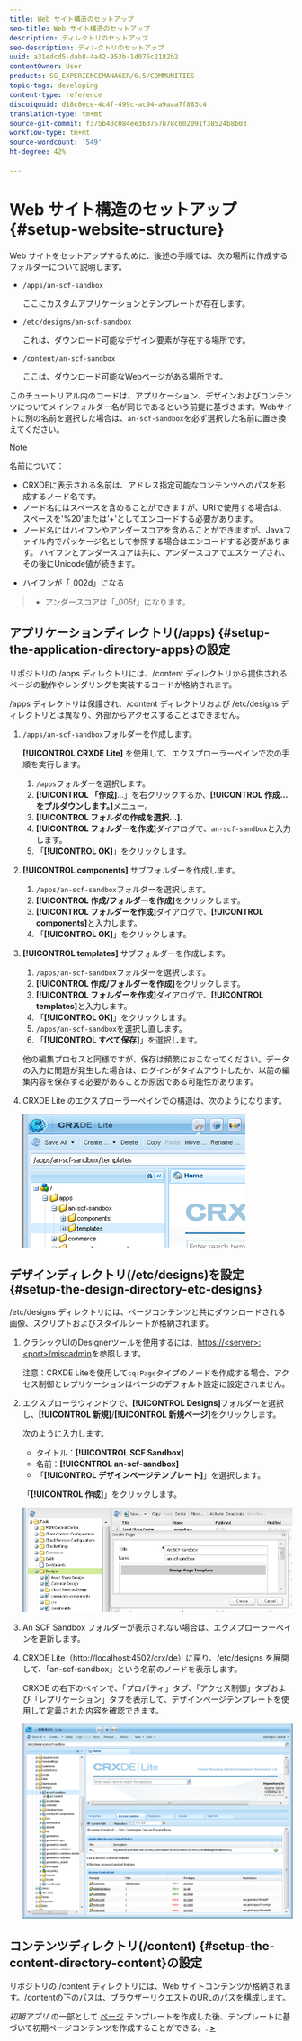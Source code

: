 ```yaml
---
title: Web サイト構造のセットアップ
seo-title: Web サイト構造のセットアップ
description: ディレクトリのセットアップ
seo-description: ディレクトリのセットアップ
uuid: a31edcd5-dab8-4a42-953b-1d076c2182b2
contentOwner: User
products: SG_EXPERIENCEMANAGER/6.5/COMMUNITIES
topic-tags: developing
content-type: reference
discoiquuid: d18c0ece-4c4f-499c-ac94-a9aaa7f883c4
translation-type: tm+mt
source-git-commit: f375b40c084ee363757b78c602091f38524b8b03
workflow-type: tm+mt
source-wordcount: '549'
ht-degree: 42%

---
```



# Web サイト構造のセットアップ  {#setup-website-structure}

Web サイトをセットアップするために、後述の手順では、次の場所に作成するフォルダーについて説明します。

* `/apps/an-scf-sandbox`

   ここにカスタムアプリケーションとテンプレートが存在します。

* `/etc/designs/an-scf-sandbox`

   これは、ダウンロード可能なデザイン要素が存在する場所です。

* `/content/an-scf-sandbox`

   ここは、ダウンロード可能なWebページがある場所です。

このチュートリアル内のコードは、アプリケーション、デザインおよびコンテンツについてメインフォルダー名が同じであるという前提に基づきます。Webサイトに別の名前を選択した場合は、`an-scf-sandbox`を必ず選択した名前に置き換えてください。

>[!NOTE]
>
>名前について：
>
>* CRXDEに表示される名前は、アドレス指定可能なコンテンツへのパスを形成するノード名です。
>* ノード名にはスペースを含めることができますが、URIで使用する場合は、スペースを&#39;%20&#39;または&#39;+&#39;としてエンコードする必要があります。
>* ノード名にはハイフンやアンダースコアを含めることができますが、Javaファイル内でパッケージ名として参照する場合はエンコードする必要があります。 ハイフンとアンダースコアは共に、アンダースコアでエスケープされ、その後にUnicode値が続きます。

   >
   >   
   * ハイフンが「_002d」になる
   >   * アンダースコアは「_005f」になります。


## アプリケーションディレクトリ(/apps) {#setup-the-application-directory-apps}の設定

リポジトリの /apps ディレクトリには、/content ディレクトリから提供されるページの動作やレンダリングを実装するコードが格納されます。

/apps ディレクトリは保護され、/content ディレクトリおよび /etc/designs ディレクトリとは異なり、外部からアクセスすることはできません。

1. `/apps/an-scf-sandbox`フォルダーを作成します。

   **[!UICONTROL CRXDE Lite]** を使用して、エクスプローラーペインで次の手順を実行します。

   1. `/apps`フォルダーを選択します。
   1. **[!UICONTROL 「作成]**...」を右クリックするか、**[!UICONTROL 作成…をプルダウンします。]**&#x200B;メニュー。
   1. **[!UICONTROL フォルダの作成を選択…]**.
   1. **[!UICONTROL フォルダーを作成]**&#x200B;ダイアログで、`an-scf-sandbox`と入力します。
   1. 「**[!UICONTROL OK]**」をクリックします。

1. **[!UICONTROL components]** サブフォルダーを作成します。

   1. `/apps/an-scf-sandbox`フォルダーを選択します。
   1. **[!UICONTROL 作成/フォルダーを作成]**&#x200B;をクリックします。
   1. **[!UICONTROL フォルダーを作成]**&#x200B;ダイアログで、**[!UICONTROL components]**&#x200B;と入力します。
   1. 「**[!UICONTROL OK]**」をクリックします。

1. **[!UICONTROL templates]** サブフォルダーを作成します。

   1. `/apps/an-scf-sandbox`フォルダーを選択します。
   1. **[!UICONTROL 作成/フォルダーを作成]**&#x200B;をクリックします。
   1. **[!UICONTROL フォルダーを作成]**&#x200B;ダイアログで、**[!UICONTROL templates]**&#x200B;と入力します。
   1. 「**[!UICONTROL OK]**」をクリックします。
   1. `/apps/an-scf-sandbox`を選択し直します。
   1. 「**[!UICONTROL すべて保存]**」を選択します。

   他の編集プロセスと同様ですが、保存は頻繁におこなってください。データの入力に問題が発生した場合は、ログインがタイムアウトしたか、以前の編集内容を保存する必要があることが原因である可能性があります。

1. CRXDE Lite のエクスプローラーペインでの構造は、次のようになります。

   ![crxde-template](assets/crxde-template.png)

## デザインディレクトリ(/etc/designs)を設定{#setup-the-design-directory-etc-designs}

/etc/designs ディレクトリには、ページコンテンツと共にダウンロードされる画像、スクリプトおよびスタイルシートが格納されます。

1. クラシックUIのDesignerツールを使用するには、[https://&lt;server>:&lt;port>/miscadmin](http://localhost:4502/miscadmin)を参照します。

   注意：CRXDE Liteを使用して`cq:Page`タイプのノードを作成する場合、アクセス制御とレプリケーションはページのデフォルト設定に設定されません。

1. エクスプローラウィンドウで、**[!UICONTROL Designs]**&#x200B;フォルダーを選択し、**[!UICONTROL 新規]**/**[!UICONTROL 新規ページ]**&#x200B;をクリックします。

   次のように入力します。

   * タイトル：**[!UICONTROL SCF Sandbox]**
   * 名前：**[!UICONTROL an-scf-sandbox]**
   * 「**[!UICONTROL デザインページテンプレート]**」を選択します。

   「**[!UICONTROL 作成]**」をクリックします。

   ![design-template](assets/design-template.png)

1. An SCF Sandbox フォルダーが表示されない場合は、エクスプローラーペインを更新します。

1. CRXDE Lite（http://localhost:4502/crx/de）に戻り、/etc/designs を展開して、「an-scf-sandbox」という名前のノードを表示します。

   CRXDE の右下のペインで、「プロパティ」タブ、「アクセス制御」タブおよび「レプリケーション」タブを表示して、デザインページテンプレートを使用して定義された内容を確認できます。

   ![crxde-configure-template](assets/crxde-configure-template.png)

## コンテンツディレクトリ(/content) {#setup-the-content-directory-content}の設定

リポジトリの /content ディレクトリには、Web サイトコンテンツが格納されます。/contentの下のパスは、ブラウザーリクエストのURLのパスを構成します。

*初期アプリ* の一部として [ページ](initial-app.md#createthepagetemplate) テンプレートを作成した後、テンプレートに基づいて初期ページコンテンツを作成することができる。.  [**>**](initial-app.md)
